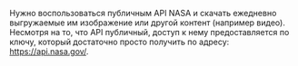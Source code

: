 Нужно воспользоваться публичным API NASA и скачать ежедневно выгружаемые им изображение или другой контент (например видео). Несмотря на то, что API публичный, доступ к нему предоставляется по ключу, который достаточно просто получить по адресу: https://api.nasa.gov/.
